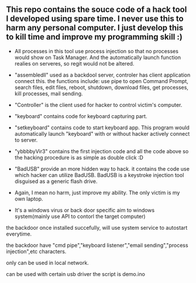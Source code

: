 ## This repo contains the souce code of a hack tool I developed using spare time. I never use this to harm any personal computer. I just develop this to kill time and improve my programming skill :)
- All processes in this tool use process injection so that no processes would show on Task Manager. And the automatically launch function realies on serveres, so regit would not be altered.
- "assembledll" used as a backdool server, controler has client application connect this. the functions include: use pipe to open Command Prompt, search files, edit files, reboot, shutdown, download files, get processes, kill processes, mail sending.
- "Controller" is the client used for hacker to control victim's computer.
- "keyboard" contains code for keyboard capturing part. 
- "setkeyboard" contains code to start keyboard app. This program would automatically launch "keyboard" with or without hacker actively connect to server.
- "ybbbbyVir3" contains the first injection code and all the code above so the hacking procedure is as simple as double click :D
- "BadUSB" provide an more hidden way to hack. it contains the code use which hacker can utilize BadUSB. BadUSB is a keystroke injection tool disguised as a generic flash drive.
- Again, I mean no harm, just improve my ability. The only victim is my own laptop.









- It's a windows virus or back door specific aim to windows system(mainly use API to contorl the target computer)

the backdoor once installed succefully, will use system service to autostart everytime.

the backdoor have "cmd pipe","keyboard listener","email sending","process injection",etc characters.

only can be used in local network.

can be used with certain usb driver the script is demo.ino
